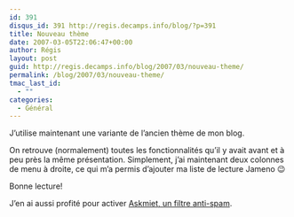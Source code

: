 ```yaml
---
id: 391
disqus_id: 391 http://regis.decamps.info/blog/?p=391
title: Nouveau thème
date: 2007-03-05T22:06:47+00:00
author: Régis
layout: post
guid: http://regis.decamps.info/blog/2007/03/nouveau-theme/
permalink: /blog/2007/03/nouveau-theme/
tmac_last_id:
  - ""
categories:
  - Général
---
```

J’utilise maintenant une variante de l’ancien thème de mon blog. 

On retrouve (normalement) toutes les fonctionnalités qu’il y avait avant et à peu près la même présentation. Simplement, j’ai maintenant deux colonnes de menu à droite, ce qui m’a permis d’ajouter ma liste de lecture Jameno 😉

Bonne lecture!

<div align="center">
</div>

J’en ai aussi profité pour activer [Askmiet, un filtre anti-spam](http://www.askimet.com).
